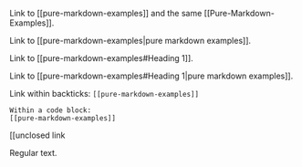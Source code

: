 Link to [[pure-markdown-examples]] and the same [[Pure-Markdown-Examples]].

Link to [[pure-markdown-examples|pure markdown examples]].

Link to [[pure-markdown-examples#Heading 1]].

Link to [[pure-markdown-examples#Heading 1|pure markdown examples]].

Link within backticks: `[[pure-markdown-examples]]`

```
Within a code block:
[[pure-markdown-examples]]
```

[[unclosed link

Regular text.
